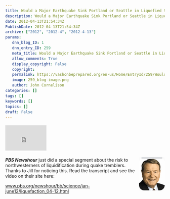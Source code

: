 ```yaml
---
title: Would a Major Earthquake Sink Portland or Seattle in Liquefied Soil?
description: Would a Major Earthquake Sink Portland or Seattle in Liquefied Soil?
date: 2012-04-13T21:54:34Z
PublishDate: 2012-04-13T21:54:34Z
archive: ["2012", "2012-4", "2012-4-13"]
params:
   dnn_blog_ID: 1
   dnn_entry_ID: 259
   meta_title: Would a Major Earthquake Sink Portland or Seattle in Liquefied Soil?
   allow_comments: True
   display_copyright: False
   copyright: 
   permalink: https://vashonbeprepared.org/en-us/Home/EntryId/259/Would-a-Major-Earthquake-Sink-Portland-or-Seattle-in-Liquefied-Soil
   image: 259_blog-image.png
   author: John Cornelison
categories: []
tags: []
keywords: []
topics: []
draft: False
---
```


<div class="wlWriterHeaderFooter" style="float:none; margin:0px; padding:4px 0px 4px 0px;"><iframe src="http://www.facebook.com/widgets/like.php?href=http://vashonbeprepared.org/News/Blogs/VashonPreparedness/tabid/164/EntryId/259/Would-a-Major-Earthquake-Sink-Portland-or-Seattle-in-Liquefied-Soil.aspx" scrolling="no" frameborder="0" style="border:none; width:130px; height:80px"></iframe></div><p><strong><em><a href="/images/dnnBlog/1/259/Windows-Live-Writer-Liquidific-what_D06F-4-13-2012_at_2.52.53_PM_2.gif"><img style="background-image: none; border-bottom: 0px; border-left: 0px; margin: 0px 0px 0px 5px; padding-left: 0px; padding-right: 0px; display: inline; float: right; border-top: 0px; border-right: 0px; padding-top: 0px" title="4-13-2012 at 2.52.53 PM" border="0" alt="4-13-2012 at 2.52.53 PM" align="right" src="/images/dnnBlog/1/259/Windows-Live-Writer-Liquidific-what_D06F-4-13-2012_at_2.52.53_PM_thumb.gif" width="81" height="105" /></a>PBS Newshour</em></strong> just did a special segment about the risk to northwesterners of liquidification during quake tremblers. Thanks to Jill for noticing this. Read the transcript and see the video on their site here:</p>  <p><a title="http://www.pbs.org/newshour/bb/science/jan-june12/liquefaction_04-12.html" href="http://www.pbs.org/newshour/bb/science/jan-june12/liquefaction_04-12.html">www.pbs.org/newshour/bb/science/jan-june12/liquefaction_04-12.html</a></p>
